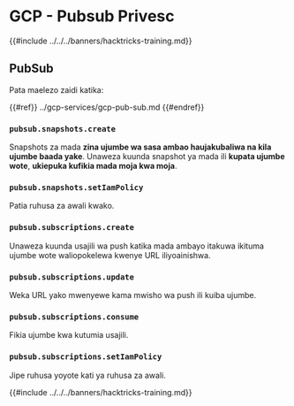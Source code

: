 # GCP - Pubsub Privesc

{{#include ../../../banners/hacktricks-training.md}}

## PubSub

Pata maelezo zaidi katika:

{{#ref}}
../gcp-services/gcp-pub-sub.md
{{#endref}}

### `pubsub.snapshots.create`

Snapshots za mada **zina ujumbe wa sasa ambao haujakubaliwa na kila ujumbe baada yake**. Unaweza kuunda snapshot ya mada ili **kupata ujumbe wote**, **ukiepuka kufikia mada moja kwa moja**.

### **`pubsub.snapshots.setIamPolicy`**

Patia ruhusa za awali kwako.

### `pubsub.subscriptions.create`

Unaweza kuunda usajili wa push katika mada ambayo itakuwa ikituma ujumbe wote waliopokelewa kwenye URL iliyoainishwa.

### **`pubsub.subscriptions.update`**

Weka URL yako mwenyewe kama mwisho wa push ili kuiba ujumbe.

### `pubsub.subscriptions.consume`

Fikia ujumbe kwa kutumia usajili.

### `pubsub.subscriptions.setIamPolicy`

Jipe ruhusa yoyote kati ya ruhusa za awali.

{{#include ../../../banners/hacktricks-training.md}}
